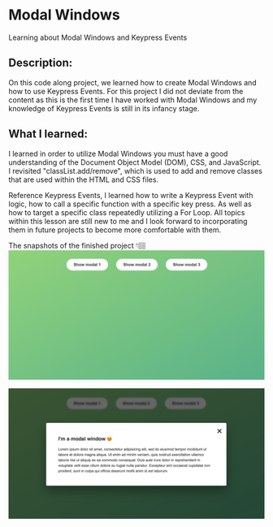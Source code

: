 # Modal Windows
Learning about Modal Windows and Keypress Events

## Description:

On this code along project, we learned how to create Modal Windows and how to use Keypress Events. For this project I did not deviate from the content as this is the first time I have worked with Modal Windows and my knowledge of Keypress Events is still in its infancy stage.

## What I learned: 

I learned in order to utilize Modal Windows you must have a good understanding of the Document Object Model (DOM), CSS, and JavaScript. I revisited "classList.add/remove", which is used to add and remove classes that are used within the HTML and CSS files.

Reference Keypress Events, I learned how to write a Keypress Event with logic, how to call a specific function with a specific key press. As well as how to target a specific class repeatedly utilizing a For Loop. All topics within this lesson are still new to me and I look forward to incorporating them in future projects to become more comfortable with them.

The snapshots of the finished project 👇🏽 ![webpage snapshot](/images/original_page.png)

![webpage snapshot](/images/modal_window_displayed.png)